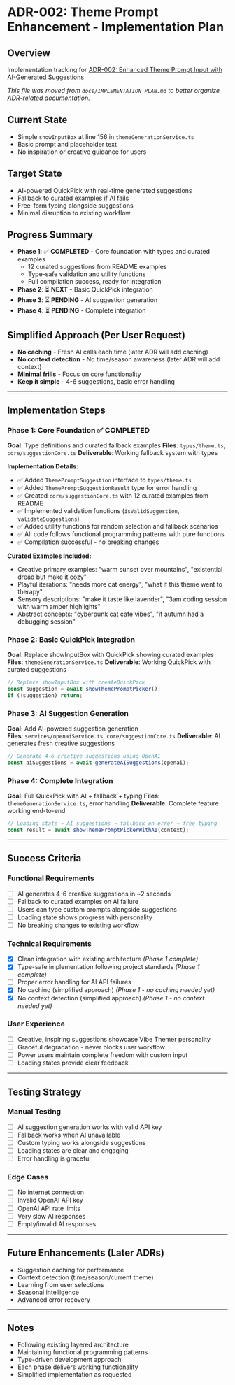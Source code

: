 # ADR-002: Theme Prompt Enhancement - Implementation Plan

## Overview
Implementation tracking for [ADR-002: Enhanced Theme Prompt Input with AI-Generated Suggestions](./002-theme-prompt-enhancement.md)

*This file was moved from `docs/IMPLEMENTATION_PLAN.md` to better organize ADR-related documentation.*

## Current State
- Simple `showInputBox` at line 156 in `themeGenerationService.ts`
- Basic prompt and placeholder text
- No inspiration or creative guidance for users

## Target State  
- AI-powered QuickPick with real-time generated suggestions
- Fallback to curated examples if AI fails
- Free-form typing alongside suggestions
- Minimal disruption to existing workflow

## Progress Summary
- **Phase 1**: ✅ **COMPLETED** - Core foundation with types and curated examples
  - 12 curated suggestions from README examples
  - Type-safe validation and utility functions
  - Full compilation success, ready for integration
- **Phase 2**: ⏳ **NEXT** - Basic QuickPick integration 
- **Phase 3**: ⏳ **PENDING** - AI suggestion generation
- **Phase 4**: ⏳ **PENDING** - Complete integration

## Simplified Approach (Per User Request)
- **No caching** - Fresh AI calls each time (later ADR will add caching)
- **No context detection** - No time/season awareness (later ADR will add context)
- **Minimal frills** - Focus on core functionality
- **Keep it simple** - 4-6 suggestions, basic error handling

---

## Implementation Steps

### Phase 1: Core Foundation ✅ **COMPLETED**
**Goal**: Type definitions and curated fallback examples
**Files**: `types/theme.ts`, `core/suggestionCore.ts`
**Deliverable**: Working fallback system with types

**Implementation Details:**
- ✅ Added `ThemePromptSuggestion` interface to `types/theme.ts`
- ✅ Added `ThemePromptSuggestionResult` type for error handling
- ✅ Created `core/suggestionCore.ts` with 12 curated examples from README
- ✅ Implemented validation functions (`isValidSuggestion`, `validateSuggestions`)
- ✅ Added utility functions for random selection and fallback scenarios
- ✅ All code follows functional programming patterns with pure functions
- ✅ Compilation successful - no breaking changes

**Curated Examples Included:**
- Creative primary examples: "warm sunset over mountains", "existential dread but make it cozy"
- Playful iterations: "needs more cat energy", "what if this theme went to therapy" 
- Sensory descriptions: "make it taste like lavender", "3am coding session with warm amber highlights"
- Abstract concepts: "cyberpunk cat cafe vibes", "if autumn had a debugging session"

### Phase 2: Basic QuickPick Integration
**Goal**: Replace showInputBox with QuickPick showing curated examples
**Files**: `themeGenerationService.ts`
**Deliverable**: Working QuickPick with curated suggestions

```typescript
// Replace showInputBox with createQuickPick
const suggestion = await showThemePromptPicker();
if (!suggestion) return;
```

### Phase 3: AI Suggestion Generation
**Goal**: Add AI-powered suggestion generation  
**Files**: `services/openaiService.ts`, `core/suggestionCore.ts`
**Deliverable**: AI generates fresh creative suggestions

```typescript
// Generate 4-6 creative suggestions using OpenAI
const aiSuggestions = await generateAISuggestions(openai);
```

### Phase 4: Complete Integration
**Goal**: Full QuickPick with AI + fallback + typing
**Files**: `themeGenerationService.ts`, error handling
**Deliverable**: Complete feature working end-to-end

```typescript
// Loading state → AI suggestions → fallback on error → free typing
const result = await showThemePromptPickerWithAI(context);
```

---

## Success Criteria

### Functional Requirements
- [ ] AI generates 4-6 creative suggestions in ~2 seconds
- [ ] Fallback to curated examples on AI failure
- [ ] Users can type custom prompts alongside suggestions
- [ ] Loading state shows progress with personality
- [ ] No breaking changes to existing workflow

### Technical Requirements  
- [x] Clean integration with existing architecture *(Phase 1 complete)*
- [x] Type-safe implementation following project standards *(Phase 1 complete)*
- [ ] Proper error handling for AI API failures
- [x] No caching (simplified approach) *(Phase 1 - no caching needed yet)*
- [x] No context detection (simplified approach) *(Phase 1 - no context needed yet)*

### User Experience
- [ ] Creative, inspiring suggestions showcase Vibe Themer personality
- [ ] Graceful degradation - never blocks user workflow
- [ ] Power users maintain complete freedom with custom input
- [ ] Loading states provide clear feedback

---

## Testing Strategy

### Manual Testing
- [ ] AI suggestion generation works with valid API key
- [ ] Fallback works when AI unavailable
- [ ] Custom typing works alongside suggestions
- [ ] Loading states are clear and engaging
- [ ] Error handling is graceful

### Edge Cases
- [ ] No internet connection
- [ ] Invalid OpenAI API key
- [ ] OpenAI API rate limits
- [ ] Very slow AI responses
- [ ] Empty/invalid AI responses

---

## Future Enhancements (Later ADRs)
- Suggestion caching for performance
- Context detection (time/season/current theme)
- Learning from user selections
- Seasonal intelligence
- Advanced error recovery

---

## Notes
- Following existing layered architecture
- Maintaining functional programming patterns
- Type-driven development approach
- Each phase delivers working functionality
- Simplified implementation as requested
